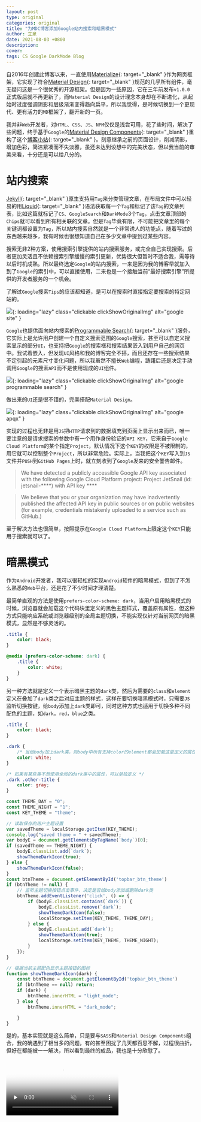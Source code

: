 ```yaml
---
layout: post
type: original
categories: original
title: "为MDC博客添加Google站内搜索和暗黑模式"
author: 立泉
date: 2021-08-03 +0800
description: 
cover: 
tags: CS Google DarkMode Blog
---
```


自2016年创建此博客以来，一直使用[Materialize](https://materializecss.com){: target="_blank" }作为网页框架，它实现了符合[Material Design](https://material.io/design){: target="_blank" }规范的几乎所有组件，毫无疑问这是一个很优秀的开源框架。但是因为一些原因，它在三年前发布`v1.0.0`正式版后就不再更新了，而`Material Design`的设计理念本身却在不断进化，从起始时过度强调阴影和层级渐渐变得趋向扁平，所以我觉得，是时候切换到一个更现代、更有活力的`MD`框架了，翻开新的一页。

我并非`Web`开发者，对`HTML`、`CSS`、`JS`、`NPM`仅仅是浅尝可用，花了些时间，解决了些问题，终于基于`Google`的[Material Design Components](https://github.com/material-components/material-components-web){: target="_blank" }重构了这个[博客小站](https://github.com/apqx/apqx.github.io){: target="_blank" }。刻意继承之前的页面设计，削减阴影，增加色彩，简洁紧凑而不失淡雅，虽还未达到设想中的完美状态，但以我当前的审美来看，十分还是可以给八分的。

# 站内搜索

[Jekyll](https://jekyllrb.com){: target="_blank" }原生支持用`Tag`来分类管理文章，在布局文件中可以轻易的用[Liquid](https://jekyllrb.com/docs/posts/#tags){: target="_blank" }语法获取每一个`Tag`和标记了该`Tag`的文章列表，比如这篇就标记了`CS`、`GoogleSearch`和`DarkMode`3个`Tag`，点击文章顶部的`Chips`就可以看到所有相关联的文章。但是`Tag`毕竟有限，不可能把文章里的每个关键词都设置为`Tag`，所以站内搜索自然就是一个非常诱人的功能点，随着写过的东西越来越多，我有时候也很想知道自己在多少文章中提到过某些内容。

搜索无非2种方案，使用搜索引擎提供的站内搜索服务，或完全自己实现搜索。后者更加灵活且不依赖搜索引擎缓慢的索引更新，优势很大但暂时不适合我，需等待以后时机成熟。所以最终选定`Google`的站内搜索，一来是因为我的博客早就加入到了`Google`的索引中，可以直接使用，二来也是一个接触当前“最好搜索引擎”所提供的开发者服务的一个机会。

了解过`Google`搜索`Tips`的应该都知道，是可以在搜索时直接指定要搜索的特定网站的。

![](https://apqx.oss-cn-hangzhou.aliyuncs.com/blog/20210803/google_site.webp){: loading="lazy" class="clickable clickShowOriginalImg" alt="google site" }

`Google`也提供面向站内搜索的[Programmable Search](https://cse.google.com/cse/all){: target="_blank" }服务，它实际上是允许用户创建一个自定义搜索范围的`Google`搜索，甚至可以自定义搜索显示的部分`UI`，也支持把`Google`的搜索框和搜索结果嵌入到用户自己的网页中。我试着嵌入，但发现`UI`风格和我的博客完全不搭，而且还存在一些搜索结果不定引起的元素尺寸变化问题，所以我虽然不擅长`Web`编程，踌躇后还是决定手动调用`Google`的搜索`API`而不是使用现成的`UI`组件。

![](https://apqx.oss-cn-hangzhou.aliyuncs.com/blog/20210803/google_programmable_search.webp){: loading="lazy" class="clickable clickShowOriginalImg" alt="google programmable search" }

做出来的`UI`还是很不错的，完美搭配`Material Design`。

![](https://apqx.oss-cn-hangzhou.aliyuncs.com/blog/20210803/google_apqx.webp){: loading="lazy" class="clickable clickShowOriginalImg" alt="google apqx" }

实现的过程也无非是用`JS`把`HTTP`请求到的数据填充到页面上显示出来而已，唯一要注意的是请求搜索的参数中有一个用作身份验证的`API KEY`，它来自于`Google Cloud Platform`的某个指定`Project`，默认情况下这个`KEY`的权限是不被限制的，用它就可以控制整个`Project`，所以非常危险。实际上，当我把这个`KEY`写入到`JS`文件并`PUSH`到`GitHub Pages`上时，就立刻收到了`Google`发来的安全警告邮件。

> We have detected a publicly accessible Google API key associated with the following Google Cloud Platform project: Project JetSnail (id: jetsnail-\*\*\*\*) with API key \*\*\*\*

> We believe that you or your organization may have inadvertently published the affected API key in public sources or on public websites (for example, credentials mistakenly uploaded to a service such as GitHub.)

至于解决方法也很简单，按照提示在`Google Cloud Platform`上限定这个`KEY`只能用于搜索就可以了。

# 暗黑模式

作为`Android`开发者，我可以很轻松的实现`Android`软件的暗黑模式，但到了不怎么熟悉的`Web`平台，还是花了不少时间才理清楚。

最简单直观的方法是使用`prefers-color-scheme: dark`，当用户启用暗黑模式的时候，浏览器就会加载这个代码块里定义的黑色主题样式，覆盖原有属性，但这种方式只能响应系统或浏览器级别的全局主题切换，不能实现仅针对当前网页的暗黑模式，显然是不够灵活的。

```css
.title {
    color: black;
}

@media (prefers-color-scheme: dark) {
    .title {
        color: white;
    }
}
```

另一种方法就是定义一个表示暗黑主题的`dark`类，然后为需要的`class`和`element`定义在叠加了`dark`类之后对应主题的样式，这样在要切换暗黑模式时，只需要`JS`监听切换按键，给`body`添加上`dark`类即可，同时这种方式也适用于切换多种不同配色的主题，如`dark`，`red`，`blue`之类。

```css
.title {
    color: black;
}

.dark {
    /* 当给body加上dark类，则body中所有支持color的element都会加载这里定义的属性 */
    color: white;
}

/* 如果有某些类不想使用全局的dark类中的属性，可以单独定义 */
.dark .other-title {
    color: gray;
}
```

```js
const THEME_DAY = "0";
const THEME_NIGHT = "1";
const KEY_THEME = "theme";

// 读取保存的用户主题设置
var savedTheme = localStorage.getItem(KEY_THEME);
console.log("saved theme = " + savedTheme);
var bodyE = document.getElementsByTagName(`body`)[0];
if (savedTheme == THEME_NIGHT) {
    bodyE.classList.add(`dark`);
    showThemeDarkIcon(true);
} else {
    showThemeDarkIcon(false);
}
const btnTheme = document.getElementById('topbar_btn_theme')
if (btnTheme != null) {
    // 监听主题切换按钮点击事件，决定是否给body添加或删除dark类
    btnTheme.addEventListener('click', () => {
        if (bodyE.classList.contains(`dark`)) {
            bodyE.classList.remove(`dark`);
            showThemeDarkIcon(false);
            localStorage.setItem(KEY_THEME, THEME_DAY);
        } else {
            bodyE.classList.add(`dark`);
            showThemeDarkIcon(true);
            localStorage.setItem(KEY_THEME, THEME_NIGHT);
        }
    });
}

// 根据当前主题配色显示主题按钮的图标
function showThemeDarkIcon(dark) {
    const btnTheme = document.getElementById('topbar_btn_theme')
    if (btnTheme == null) return;
    if (dark) {
        btnTheme.innerHTML = "light_mode";
    } else {
        btnTheme.innerHTML = "dark_mode";

    }
}
```

是的，基本实现就是这么简单，只是要与`SASS`和`Material Design Components`组合，我的确遇到了相当多的问题，有的甚至困扰了几天都百思不解，过程很曲折，但好在都能被一一解决，所以看到最终的成品，我也是十分欣慰了。

<video playsinline controls muted loop preload="none" poster="https://apqx.oss-cn-hangzhou.aliyuncs.com/blog/20210803/theme_change_h264_thumb.jpg">
    <!-- chrome不支持h265 -->
    <source src="https://apqx.oss-cn-hangzhou.aliyuncs.com/blog/20210803/theme_change_h264.mp4" type="video/mp4">
</video>